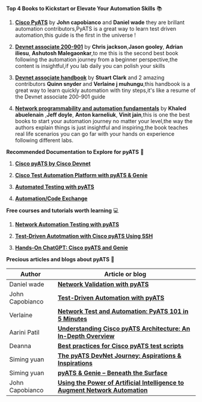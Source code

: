 **Top 4 Books to Kickstart or Elevate Your Automation Skills** 📚

1. [**Cisco PyATS**](https://www.ciscopress.com/store/cisco-pyats-network-test-and-automation-solution-data-9780138031671) by **John capobianco** and **Daniel wade** they are brillant automation contributors,PyATS is a great way to learn test driven automation,this guide is the first in the universe !


2. [**Devnet associate 200-901**](https://www.ciscopress.com/store/cisco-certified-devnet-associate-devasc-200-901-official-9780136642961) by **Chris jackson**,**Jason gooley**, **Adrian iliesu**, **Ashutosh Malegaonkar**,to me this is the second best book following the automation journey from a beginner perspective,the content is insightful,if you lab daily you can polish your skills


3. [**Devnet associate handbook**](https://www.amazon.com/Cisco-Certified-DevNet-Associate-Handbook-ebook/dp/B0CTMQSV6F) by **Stuart Clark** and 2 amazing contributors **Quinn snyder** and **Verlaine j muhungu**,this handbook is a great way to learn quickly automation with tiny steps,it's like a resume of the Devnet associate 200-901 guide


4. [**Network programmability and automation fundamentals**](https://www.ciscopress.com/store/network-programmability-and-automation-fundamentals-9781587145148) by **Khaled abuelenain** ,**Jeff doyle**, **Anton karneliuk**, **Vinit jain**,this is one the best books to start your automation journey no matter your level,the way the authors explain things is just insightful and inspiring,the book teaches real life scenarios you can go far with your hands on experience following different labs.

**Recommended Documentation to Explore for pyATS** 💎


1. [**Cisco pyATS by Cisco Devnet**](https://developer.cisco.com/docs/pyats/api/)

2. [**Cisco Test Automation Platform with pyATS & Genie**](https://github.com/ciscotestautomation)

3. [**Automated Testing with pyATS**](https://youtu.be/ahf_3P_OmIs)

4. [**Automation/Code Exchange**](https://developer.cisco.com/docs/pyats/example-solutions/#automationcode-exchange)



**Free courses and tutorials worth learning** 💻

1. [**Network Automation Testing with pyATS**](https://ondemandelearning.cisco.com/apollo-alpha/mc_naec10_13/pages/1)

2. [**Test-Driven Autotmation with Cisco pyATS Using SSH**](https://u.cisco.com/tutorials/testdriven-autotmation-with-cisco-pyats-using-ssh-581)

3. [**Hands-On ChatGPT: Cisco pyATS and Genie**](https://u.cisco.com/tutorials/handson-chatgpt-cisco-pyats-genie-5051)



**Precious articles and blogs about pyATS** 💎

| Author  | Article or blog            |
|-------|------------------------------
| Daniel wade | [**Network Validation with pyATS**](https://netcraftsmen.com/network-validation-with-pyats/)
| John Capobianco | [**Test-Driven Automation with pyATS**](https://learningnetwork.cisco.com/s/blogs/a0D6e00000sR7Q6EAK/testdriven-automation-with-pyats)
| Verlaine | [**Network Test and Automation: PyATS 101 in 5 Minutes**](https://hackernoon.com/network-test-and-automation-pyats-101-in-5-minutes)
| Aarini Patil| [**Understanding Cisco pyATS Architecture: An In-Depth Overview**](https://orhanergun.net/understanding-cisco-pyats-architecture-an-in-depth-overview)
| Deanna| [**Best practices for Cisco pyATS test scripts**](https://www.techtarget.com/searchnetworking/feature/Best-practices-for-Cisco-pyATS-test-scripts)
| Siming yuan| [**The pyATS DevNet Journey: Aspirations & Inspirations**](https://blogs.cisco.com/developer/363-pyatsjourney-01)
| Siming yuan| [**pyATS & Genie – Beneath the Surface**](https://blogs.cisco.com/developer/pyats-genie-beneath-the-surface)
| John Capobianco| [**Using the Power of Artificial Intelligence to Augment Network Automation**](https://blogs.cisco.com/developer/using-the-power-of-artificial-intelligence-to-augment-network-automation)


